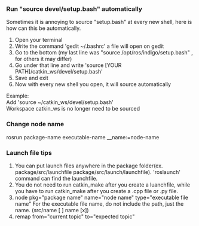 ### Run "source devel/setup.bash" automatically<br>
Sometimes it is annoying to source "setup.bash" at every new shell, here is how can this be automatically.
1. Open your terminal
2. Write the command 'gedit ~/.bashrc' a file will open on gedit
3. Go to the bottom (my last line was "source /opt/ros/indigo/setup.bash" , for others it may differ)
4. Go under that line and write 'source [YOUR PATH]/catkin_ws/devel/setup.bash'
5. Save and exit
6. Now with every new shell you open, it will source automatically <br/>

Example:<br>
Add 'source ~/catkin_ws/devel/setup.bash'<br>
Workspace catkin_ws is no longer need to be sourced

### Change node name
rosrun package-name executable-name __name:=node-name

### Launch file tips
1. You can put launch files anywhere in the package folder(ex. package/src/launchfile  package/src/launch/launchfile). 'roslaunch' command
can find the launchfile.
2. You do not need to run catkin_make after you create a luanchfile, while you have to run catkin_make after you create a .cpp file or .py
file.
3. node pkg="package name" name="node name" type="executable file name"   For the executable file name, do not include the path, just the name. (src/name [ ]  name [x])
4. remap from="current topic" to="expected topic"
